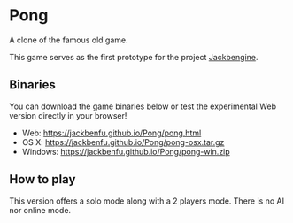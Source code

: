 # Pong
A clone of the famous old game.

This game serves as the first prototype for the project [Jackbengine](https://github.com/Jackbenfu/Jackbengine).

## Binaries
You can download the game binaries below or test the experimental Web version directly in your browser!
- Web: https://jackbenfu.github.io/Pong/pong.html
- OS X: https://jackbenfu.github.io/Pong/pong-osx.tar.gz
- Windows: https://jackbenfu.github.io/Pong/pong-win.zip

## How to play
This version offers a solo mode along with a 2 players mode. There is no AI nor online mode.
